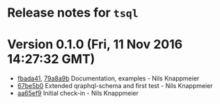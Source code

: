 # Release notes for `tsql`

<a name="current-release"></a>
# Version 0.1.0 (Fri, 11 Nov 2016 14:27:32 GMT)

* [fbada41](https://github.com/nknapp/tsql/commit/fbada41),
  [79a8a9b](https://github.com/nknapp/tsql/commit/79a8a9b) Documentation, examples - Nils Knappmeier
* [67be5b0](https://github.com/nknapp/tsql/commit/67be5b0) Extended qraphql-schema and first test - Nils Knappmeier
* [aa65ef9](https://github.com/nknapp/tsql/commit/aa65ef9) Initial check-in - Nils Knappmeier
